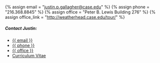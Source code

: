 {% assign email = "justin.p.gallagher@case.edu" %}
{% assign phone = "216.368.8845" %}
{% assign office = "Peter B. Lewis Building 276" %}
{% assign office_link = "http://weatherhead.case.edu/tour/" %}

##### Contact Justin:

<ul class="fa-ul">
    <li><a href="mailto:{{email}}" target="_blank"><i class="fa fa-li fa-envelope"></i> {{ email }} </a></li>
    <li><a href="tel:+12163688845" target="_blank"><i class="fa fa-li fa-phone-square"></i> {{ phone }}</a></li>
    <li><a href="{{ office_link }}" target="_blank">
        <i class="fa fa-li fa-building"></i> {{ office }}</a></li>
    <li><a href="../curriculum-vitae.html" target="_blank"><i class="fa fa-li fa-graduation-cap"></i> Curriculum Vitae</a></li>
</ul>
